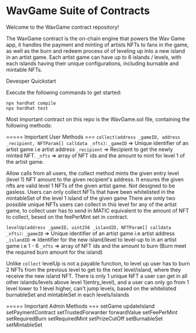 # WavGame Suite of Contracts

Welcome to the WavGame contract repository!

The WavGame contract is the on-chain engine that powers the Wav Game app, it handles the payment and minting of artists NFTs to fans in the game, as well as the burn and redeem process of of leveling up into a new island in an artist game.
Each artist game can have up to 6 islands / levels, with each islands having their unique configurations, including burnable and mintable NFTs.

Deveoper Quickstart

Execute the following commands to get started:
```shell
npx hardhat compile
npx hardhat test
```

Most important contract on this repo is the WavGame.sol file, containing the 
following methods:

===== Important User Methods ===
```collect(address _gameID, address _recipient, NFTParam[] calldata _nfts)```:
```_gameID``` => Unique identifier of an artist game i.e artist address
```_recipient``` => Recipient to get the newly minted NFT.
```_nfts``` => array of NFT ids and the amount to mint for level 1 of the artist game.

Allow calls from all users, the collect method mints the given entry level (level 1) NFT amount to the given recipient's address. It ensures the given nfts are valid level 1 NFTs of the given artist game. Not designed to be gasless.
Users can only collect NFTs that have been whitelisted in the mintableSet of the level 1 island of the given game
There are omly two possible unique NFTs users can collect in this level for any of the artist game, to collect 
user has to send in MATIC equivalent to the amount of NFT to collect, besed on the feePerMint set in contract.

```levelUp(address _gameID, uint256 _islandID, NFTParam[] calldata _nfts)```:
```_gameID``` => Unique identifier of an artist game i.e artist address
```_islandID``` => Identifier for the new island/level to level-up to in an artist game i.e 1 - 6
```_nfts``` => array of NFT ids and the amount to burn (Burn meet the required burn amount for the island)

Unlike ```collect``` levelUp is not a payable function, to level up user has to burn 2 NFTs from the previous 
level to get to the next level/island, where they receive the new island NFT. There is only 1 unique NFT a user can get in all other islands/levels above level 1(entry_level), and a user can only go from 1 level lower to 1 level higher, can't jump levels, based on the whitelisted burnableSet and mintableSet in each levels/islands

===== Important Admin Methods ===
setGame
updateIsland
setPaymentContract
setTrustedForwarder
forwardValue
setFeePerMint
setRequiredBurn
setRequiredMint
setPrizeCutOff
setBurnableSet
setMintableSet







